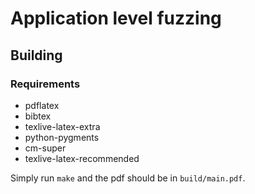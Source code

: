# Application level fuzzing

## Building

### Requirements

- pdflatex
- bibtex
- texlive-latex-extra
- python-pygments
- cm-super
- texlive-latex-recommended

Simply run `make` and the pdf should be in `build/main.pdf`.
